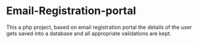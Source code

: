 # Email-Registration-portal

This a php project, based on email registration portal
the details of the user gets saved into a database and all appropriate validations are kept.
